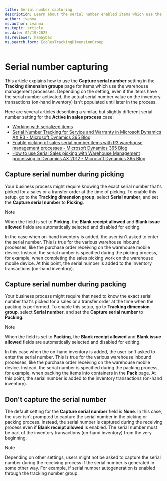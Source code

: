 ```yaml
---
title: Serial number capturing
description: Learn about the serial number enabled items which use the warehouse management processes and how to capture the serial numbers.
author: ivanma
ms.author: ivanma
ms.topic: article
ms.date: 02/19/2025
ms.reviewer: kamaybac
ms.search.form: EcoResTrackingDimensionGroup
---
```


# Serial number capturing

This article explains how to use the **Capture serial number** setting in the **Tracking dimension groups** page for items which use the warehouse management processes. Depending on the setting, even if the items have the serial number activated, the actual serial number value on the inventory transactions (on-hand inventory) isn't populated until later in the process.

Here are several articles describing a similar, but slightly different serial number setting for the **Active in sales process** case:
- [Working with serialized items](../sales-marketing/register-serial-numbers-sales-process.md)
- [Serial Number Tracking for Service and Warranty in Microsoft Dynamics AX R3 - Microsoft Dynamics 365 Blog](https://www.microsoft.com/en-us/dynamics-365/blog/no-audience/2014/07/02/serial-number-tracking-for-service-and-warranty-in-microsoft-dynamics-ax-r3/)
- [Enable picking of sales serial number items with R3 warehouse management processes - Microsoft Dynamics 365 Blog](https://www.microsoft.com/en-us/dynamics-365/blog/business-leader/2015/12/06/enable-picking-of-sales-serial-number-items-with-r3-warehouse-management-processes)
- [How to use Serial Sales picking with Warehouse Management processing in Dynamics AX 2012 - Microsoft Dynamics 365 Blog](https://www.microsoft.com/en-us/dynamics-365/blog/business-leader/2016/11/04/how-to-use-serial-sales-picking-with-warehouse-management-processing-in-dynamics-ax-2012)

## Capture serial number during picking

Your business process might require knowing the exact serial number that's picked for a sales or a transfer order at the time of picking. To enable this setup, go to the **Tracking dimension group**, select **Serial number**, and set the **Capture serial number** to **Picking**.

> [!NOTE]
> When the field is set to **Picking**, the **Blank receipt allowed** and **Blank issue allowed** fields are automatically selected and disabled for editing.

In the case when on-hand inventory is added, the user isn't asked to enter the serial number. This is true for the various warehouse inbound processes, like the purchase order receiving on the warehouse mobile device. Instead, the serial number is specified during the picking process, for example, when completing the sales picking work on the warehouse mobile device. At this point, the serial number is added to the inventory transactions (on-hand inventory).

## Capture serial number during packing

Your business process might require that need to know the exact serial number that's picked for a sales or a transfer order at the time when the packing is performed. To enable this setup, go to **Tracking dimension group**, select **Serial number**, and set the **Capture serial number** to **Packing**.

> [!NOTE]
> When the field is set to **Packing**, the **Blank receipt allowed** and **Blank issue allowed** fields are automatically selected and disabled for editing.

In this case when the on-hand inventory is added, the user isn't asked to enter the serial number. This is true for the various warehouse inbound processes, like the purchase order receiving on the warehouse mobile device. Instead, the serial number is specified during the packing process, for example, when packing the items into containers in the **Pack** page. At this point, the serial number is added to the inventory transactions (on-hand inventory).

## Don't capture the serial number

The default setting for the **Capture serial number** field is **None**. In this case, the user isn't prompted to capture the serial number in the picking or packing process. Instead, the serial number is captured during the receiving process even if **Blank receipt allowed** is enabled. The serial number must be part of the inventory transactions (on-hand inventory) from the very beginning.

> [!NOTE]
> Depending on other settings, users might not be asked to capture the serial number during the receiving process if the serial number is generated in some other way. For example, if serial number autogeneration is enabled through the tracking number group.
